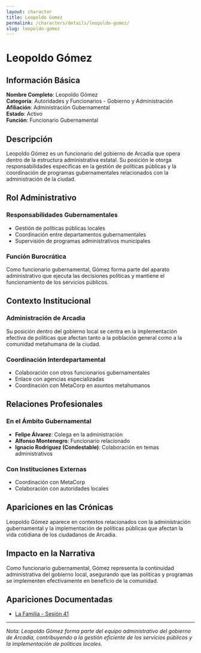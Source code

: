 ```yaml
---
layout: character
title: Leopoldo Gomez
permalink: /characters/details/leopoldo-gomez/
slug: leopoldo-gomez
---
```


# Leopoldo Gómez

## Información Básica

**Nombre Completo**: Leopoldo Gómez  
**Categoría**: Autoridades y Funcionarios - Gobierno y Administración  
**Afiliación**: Administración Gubernamental  
**Estado**: Activo  
**Función**: Funcionario Gubernamental

## Descripción

Leopoldo Gómez es un funcionario del gobierno de Arcadia que opera dentro de la estructura administrativa estatal. Su posición le otorga responsabilidades específicas en la gestión de políticas públicas y la coordinación de programas gubernamentales relacionados con la administración de la ciudad.

## Rol Administrativo

### Responsabilidades Gubernamentales
- Gestión de políticas públicas locales
- Coordinación entre departamentos gubernamentales
- Supervisión de programas administrativos municipales

### Función Burocrática
Como funcionario gubernamental, Gómez forma parte del aparato administrativo que ejecuta las decisiones políticas y mantiene el funcionamiento de los servicios públicos.

## Contexto Institucional

### Administración de Arcadia
Su posición dentro del gobierno local se centra en la implementación efectiva de políticas que afectan tanto a la población general como a la comunidad metahumana de la ciudad.

### Coordinación Interdepartamental
- Colaboración con otros funcionarios gubernamentales
- Enlace con agencias especializadas
- Coordinación con MetaCorp en asuntos metahumanos

## Relaciones Profesionales

### En el Ámbito Gubernamental
- **Felipe Álvarez**: Colega en la administración
- **Alfonso Montenegro**: Funcionario relacionado
- **Ignacio Rodriguez (Condestable)**: Colaboración en temas administrativos

### Con Instituciones Externas
- Coordinación con MetaCorp
- Colaboración con autoridades locales

## Apariciones en las Crónicas

Leopoldo Gómez aparece en contextos relacionados con la administración gubernamental y la implementación de políticas públicas que afectan la vida cotidiana de los ciudadanos de Arcadia.

## Impacto en la Narrativa

Como funcionario gubernamental, Gómez representa la continuidad administrativa del gobierno local, asegurando que las políticas y programas se implementen efectivamente en beneficio de la comunidad.

## Apariciones Documentadas
- [La Familia - Sesión 41](../../campaigns/la-familia/session-41.md)

---

*Nota: Leopoldo Gómez forma parte del equipo administrativo del gobierno de Arcadia, contribuyendo a la gestión eficiente de los servicios públicos y la implementación de políticas locales.*